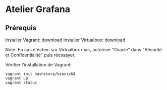 # Atelier Grafana

## Prérequis

Installer Vagrant: [download](https://www.vagrantup.com/downloads)
Installer Virtualbox: [download](https://www.virtualbox.org/wiki/Downloads)

Note: En cas d'échec sur Virtualbox mac, autoriser "Oracle" dans "Sécurité et Confidentialité" puis réessayer.

Vérifier l'installation de Vagrant:
```console
vagrant init hashicorp/bionic64
vagrant up
vagrant status
```
